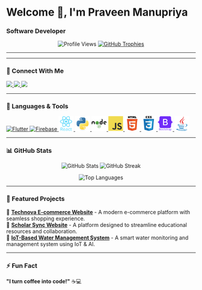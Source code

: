 <h1 align="left">Welcome 👋, I'm Praveen Manupriya</h1>
<h3 align="left">Software Developer</h3>

<p align="center">
  <img src="https://komarev.com/ghpvc/?username=praveenmanupriya&label=Profile%20Views&color=0e75b6&style=flat" alt="Profile Views" />
  <a href="https://github.com/ryo-ma/github-profile-trophy">
    <img src="https://github-profile-trophy.vercel.app/?username=praveenmanupriya&theme=onedark" alt="GitHub Trophies" />
  </a>
</p>

---


---

### 🔗 Connect With Me
<p align="left">
  <a href="https://www.linkedin.com/in/praveen-manupriya-65977b2a0/" target="_blank">
    <img src="https://img.shields.io/badge/LinkedIn-0077B5?style=for-the-badge&logo=linkedin&logoColor=white" />
  </a>
  <a href="mailto:praveenmanupriya23@gmail.com">
    <img src="https://img.shields.io/badge/Email-D14836?style=for-the-badge&logo=gmail&logoColor=white" />
  </a>
  <a href="https://github.com/PraveenManupriya">
    <img src="https://img.shields.io/badge/GitHub-181717?style=for-the-badge&logo=github&logoColor=white" />
  </a>
</p>

---

### 🚀 Languages & Tools  
<p align="left">
  <a href="https://flutter.dev" target="_blank"> <img src="https://www.vectorlogo.zone/logos/flutterio/flutterio-icon.svg" alt="Flutter" width="40" height="40"/> </a>  
  <a href="https://firebase.google.com/" target="_blank"> <img src="https://www.vectorlogo.zone/logos/firebase/firebase-icon.svg" alt="Firebase" width="40" height="40"/> </a>
  <a href="https://react.dev" target="_blank"> <img src="https://raw.githubusercontent.com/devicons/devicon/master/icons/react/react-original-wordmark.svg" alt="React" width="40" height="40"/> </a>  
  <a href="https://www.python.org" target="_blank"> <img src="https://raw.githubusercontent.com/devicons/devicon/master/icons/python/python-original.svg" alt="Python" width="40" height="40"/> </a>
  <a href="https://nodejs.org" target="_blank"> <img src="https://raw.githubusercontent.com/devicons/devicon/master/icons/nodejs/nodejs-original-wordmark.svg" alt="Node.js" width="40" height="40"/> </a>
  <a href="https://developer.mozilla.org/en-US/docs/Web/JavaScript" target="_blank"> <img src="https://raw.githubusercontent.com/devicons/devicon/master/icons/javascript/javascript-original.svg" alt="JavaScript" width="40" height="40"/> </a>
  <a href="https://www.w3.org/html/" target="_blank"> <img src="https://raw.githubusercontent.com/devicons/devicon/master/icons/html5/html5-original-wordmark.svg" alt="HTML5" width="40" height="40"/> </a>  
  <a href="https://www.w3schools.com/css/" target="_blank"> <img src="https://raw.githubusercontent.com/devicons/devicon/master/icons/css3/css3-original-wordmark.svg" alt="CSS3" width="40" height="40"/> </a>
  <a href="https://getbootstrap.com" target="_blank"> <img src="https://raw.githubusercontent.com/devicons/devicon/master/icons/bootstrap/bootstrap-plain-wordmark.svg" alt="Bootstrap" width="40" height="40"/> </a>
  <a href="https://www.java.com" target="_blank"> <img src="https://raw.githubusercontent.com/devicons/devicon/master/icons/java/java-original.svg" alt="Java" width="40" height="40"/> </a>  
</p>

---

### 📊 GitHub Stats
<p align="center">
  <img src="https://github-readme-stats.vercel.app/api?username=praveenmanupriya&show_icons=true&theme=radical" alt="GitHub Stats" />
  <img src="https://github-readme-streak-stats.herokuapp.com/?user=praveenmanupriya&theme=radical" alt="GitHub Streak" />
</p>

<p align="center">
  <img src="https://github-readme-stats.vercel.app/api/top-langs?username=praveenmanupriya&show_icons=true&layout=compact&theme=radical" alt="Top Languages" />
</p>

---

### 🌟 Featured Projects
🔹 **[Technova E-commerce Website](https://github.com/praveenmanupriya/technova-ecommerce)** - A modern e-commerce platform with seamless shopping experience.  
🔹 **[Scholar Sync Website](https://github.com/praveenmanupriya/scholar-sync)** - A platform designed to streamline educational resources and collaboration.  
🔹 **[IoT-Based Water Management System](https://github.com/praveenmanupriya/water-management)** - A smart water monitoring and management system using IoT & AI.  

---

### ⚡ Fun Fact  
**"I turn coffee into code!"** ☕💻  
